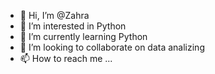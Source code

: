 - 👋 Hi, I’m @Zahra
- 👀 I’m interested in Python
- 🌱 I’m currently learning Python
- 💞️ I’m looking to collaborate on data analizing
- 📫 How to reach me ...

<!---
zahra vala is a ✨ special ✨ repository because its `README.md` (this file) appears on your GitHub profile.
You can click the Preview link to take a look at your changes.
--->
